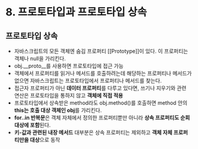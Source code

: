 # 8. 프로토타입과 프로토타입 상속

## 프로토타입 상속
- 자바스크립트의 모든 객체엔 숨김 프로퍼티 [[Prototype]]이 있다. 이 프로퍼티는 객체나 null을 가리킨다.
- obj.__proto__를 사용하면 프로토타입에 접근 가능
- 객체에서 프로퍼티를 읽거나 메서드를 호출하려는데 해당하는 프로퍼티나 메서드가 없으면 자바스크립트는 프로토타입에서 프로퍼티나 메서드를 찾는다.
- 접근자 프로퍼티가 아닌 **데이터 프로퍼티**를 다루고 있다면, 쓰기나 지우기와 관련 연산은 프로토타입을 통하지 않고 **객체에 직접 적용**
- 프로토타입에서 상속받은 method라도 obj.method()를 호출하면 method 안의 **this는 호출 대상 객체인 obj**를 가리킨다.
- **for..in 반복문**은 객체 자체에서 정의한 프로퍼티뿐만 아니라 **상속 프로퍼티도 순회 대상에 포함**된다. 
- **키-값과 관련된 내장 메서드** 대부분은 상속 프로퍼티는 제외하고 **객체 자체 프로퍼티만을 대상**으로 동작
